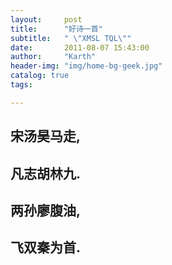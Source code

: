 ```yaml
---
layout:     post
title:      "好诗一首"
subtitle:   " \"XMSL TQL\""
date:       2011-08-07 15:43:00
author:     "Karth"
header-img: "img/home-bg-geek.jpg"
catalog: true
tags:

---
```

## 宋汤昊马走,
## 凡志胡林九.
## 两孙廖腹油,
## 飞双秦为首.